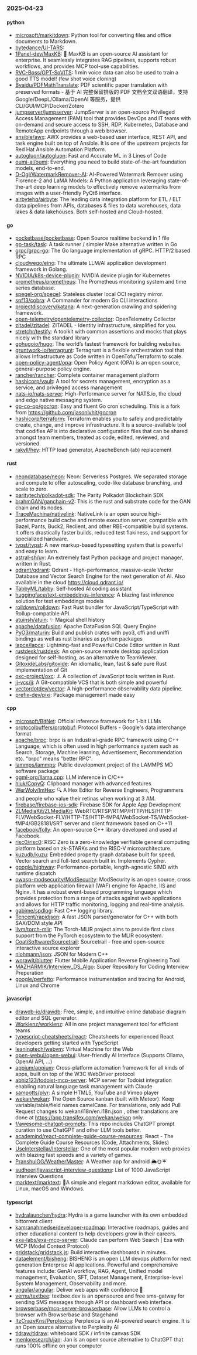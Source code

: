 ### 2025-04-23

#### python
* [microsoft/markitdown](https://github.com/microsoft/markitdown): Python tool for converting files and office documents to Markdown.
* [bytedance/UI-TARS](https://github.com/bytedance/UI-TARS): 
* [1Panel-dev/MaxKB](https://github.com/1Panel-dev/MaxKB): 💬 MaxKB is an open-source AI assistant for enterprise. It seamlessly integrates RAG pipelines, supports robust workflows, and provides MCP tool-use capabilities.
* [RVC-Boss/GPT-SoVITS](https://github.com/RVC-Boss/GPT-SoVITS): 1 min voice data can also be used to train a good TTS model! (few shot voice cloning)
* [Byaidu/PDFMathTranslate](https://github.com/Byaidu/PDFMathTranslate): PDF scientific paper translation with preserved formats - 基于 AI 完整保留排版的 PDF 文档全文双语翻译，支持 Google/DeepL/Ollama/OpenAI 等服务，提供 CLI/GUI/MCP/Docker/Zotero
* [jumpserver/jumpserver](https://github.com/jumpserver/jumpserver): JumpServer is an open-source Privileged Access Management (PAM) tool that provides DevOps and IT teams with on-demand and secure access to SSH, RDP, Kubernetes, Database and RemoteApp endpoints through a web browser.
* [ansible/awx](https://github.com/ansible/awx): AWX provides a web-based user interface, REST API, and task engine built on top of Ansible. It is one of the upstream projects for Red Hat Ansible Automation Platform.
* [autogluon/autogluon](https://github.com/autogluon/autogluon): Fast and Accurate ML in 3 Lines of Code
* [oumi-ai/oumi](https://github.com/oumi-ai/oumi): Everything you need to build state-of-the-art foundation models, end-to-end.
* [D-Ogi/WatermarkRemover-AI](https://github.com/D-Ogi/WatermarkRemover-AI): AI-Powered Watermark Remover using Florence-2 and LaMA Models: A Python application leveraging state-of-the-art deep learning models to effectively remove watermarks from images with a user-friendly PyQt6 interface.
* [airbytehq/airbyte](https://github.com/airbytehq/airbyte): The leading data integration platform for ETL / ELT data pipelines from APIs, databases & files to data warehouses, data lakes & data lakehouses. Both self-hosted and Cloud-hosted.

#### go
* [pocketbase/pocketbase](https://github.com/pocketbase/pocketbase): Open Source realtime backend in 1 file
* [go-task/task](https://github.com/go-task/task): A task runner / simpler Make alternative written in Go
* [grpc/grpc-go](https://github.com/grpc/grpc-go): The Go language implementation of gRPC. HTTP/2 based RPC
* [cloudwego/eino](https://github.com/cloudwego/eino): The ultimate LLM/AI application development framework in Golang.
* [NVIDIA/k8s-device-plugin](https://github.com/NVIDIA/k8s-device-plugin): NVIDIA device plugin for Kubernetes
* [prometheus/prometheus](https://github.com/prometheus/prometheus): The Prometheus monitoring system and time series database.
* [spegel-org/spegel](https://github.com/spegel-org/spegel): Stateless cluster local OCI registry mirror.
* [spf13/cobra](https://github.com/spf13/cobra): A Commander for modern Go CLI interactions
* [projectdiscovery/katana](https://github.com/projectdiscovery/katana): A next-generation crawling and spidering framework.
* [open-telemetry/opentelemetry-collector](https://github.com/open-telemetry/opentelemetry-collector): OpenTelemetry Collector
* [zitadel/zitadel](https://github.com/zitadel/zitadel): ZITADEL - Identity infrastructure, simplified for you.
* [stretchr/testify](https://github.com/stretchr/testify): A toolkit with common assertions and mocks that plays nicely with the standard library
* [gohugoio/hugo](https://github.com/gohugoio/hugo): The world’s fastest framework for building websites.
* [gruntwork-io/terragrunt](https://github.com/gruntwork-io/terragrunt): Terragrunt is a flexible orchestration tool that allows Infrastructure as Code written in OpenTofu/Terraform to scale.
* [open-policy-agent/opa](https://github.com/open-policy-agent/opa): Open Policy Agent (OPA) is an open source, general-purpose policy engine.
* [rancher/rancher](https://github.com/rancher/rancher): Complete container management platform
* [hashicorp/vault](https://github.com/hashicorp/vault): A tool for secrets management, encryption as a service, and privileged access management
* [nats-io/nats-server](https://github.com/nats-io/nats-server): High-Performance server for NATS.io, the cloud and edge native messaging system.
* [go-co-op/gocron](https://github.com/go-co-op/gocron): Easy and fluent Go cron scheduling. This is a fork from https://github.com/jasonlvhit/gocron
* [hashicorp/terraform](https://github.com/hashicorp/terraform): Terraform enables you to safely and predictably create, change, and improve infrastructure. It is a source-available tool that codifies APIs into declarative configuration files that can be shared amongst team members, treated as code, edited, reviewed, and versioned.
* [rakyll/hey](https://github.com/rakyll/hey): HTTP load generator, ApacheBench (ab) replacement

#### rust
* [neondatabase/neon](https://github.com/neondatabase/neon): Neon: Serverless Postgres. We separated storage and compute to offer autoscaling, code-like database branching, and scale to zero.
* [paritytech/polkadot-sdk](https://github.com/paritytech/polkadot-sdk): The Parity Polkadot Blockchain SDK
* [brahmGAN/ganchain-v2](https://github.com/brahmGAN/ganchain-v2): This is the rust and substrate code for the GAN chain and its nodes.
* [TraceMachina/nativelink](https://github.com/TraceMachina/nativelink): NativeLink is an open source high-performance build cache and remote execution server, compatible with Bazel, Pants, Buck2, Reclient, and other RBE-compatible build systems. It offers drastically faster builds, reduced test flakiness, and support for specialized hardware.
* [typst/typst](https://github.com/typst/typst): A new markup-based typesetting system that is powerful and easy to learn.
* [astral-sh/uv](https://github.com/astral-sh/uv): An extremely fast Python package and project manager, written in Rust.
* [qdrant/qdrant](https://github.com/qdrant/qdrant): Qdrant - High-performance, massive-scale Vector Database and Vector Search Engine for the next generation of AI. Also available in the cloud https://cloud.qdrant.io/
* [TabbyML/tabby](https://github.com/TabbyML/tabby): Self-hosted AI coding assistant
* [huggingface/text-embeddings-inference](https://github.com/huggingface/text-embeddings-inference): A blazing fast inference solution for text embeddings models
* [rolldown/rolldown](https://github.com/rolldown/rolldown): Fast Rust bundler for JavaScript/TypeScript with Rollup-compatible API.
* [atuinsh/atuin](https://github.com/atuinsh/atuin): ✨ Magical shell history
* [apache/datafusion](https://github.com/apache/datafusion): Apache DataFusion SQL Query Engine
* [PyO3/maturin](https://github.com/PyO3/maturin): Build and publish crates with pyo3, cffi and uniffi bindings as well as rust binaries as python packages
* [lapce/lapce](https://github.com/lapce/lapce): Lightning-fast and Powerful Code Editor written in Rust
* [rustdesk/rustdesk](https://github.com/rustdesk/rustdesk): An open-source remote desktop application designed for self-hosting, as an alternative to TeamViewer.
* [GitoxideLabs/gitoxide](https://github.com/GitoxideLabs/gitoxide): An idiomatic, lean, fast & safe pure Rust implementation of Git
* [oxc-project/oxc](https://github.com/oxc-project/oxc): ⚓ A collection of JavaScript tools written in Rust.
* [jj-vcs/jj](https://github.com/jj-vcs/jj): A Git-compatible VCS that is both simple and powerful
* [vectordotdev/vector](https://github.com/vectordotdev/vector): A high-performance observability data pipeline.
* [prefix-dev/pixi](https://github.com/prefix-dev/pixi): Package management made easy

#### cpp
* [microsoft/BitNet](https://github.com/microsoft/BitNet): Official inference framework for 1-bit LLMs
* [protocolbuffers/protobuf](https://github.com/protocolbuffers/protobuf): Protocol Buffers - Google's data interchange format
* [apache/brpc](https://github.com/apache/brpc): brpc is an Industrial-grade RPC framework using C++ Language, which is often used in high performance system such as Search, Storage, Machine learning, Advertisement, Recommendation etc. "brpc" means "better RPC".
* [lammps/lammps](https://github.com/lammps/lammps): Public development project of the LAMMPS MD software package
* [ggml-org/llama.cpp](https://github.com/ggml-org/llama.cpp): LLM inference in C/C++
* [hluk/CopyQ](https://github.com/hluk/CopyQ): Clipboard manager with advanced features
* [WerWolv/ImHex](https://github.com/WerWolv/ImHex): 🔍 A Hex Editor for Reverse Engineers, Programmers and people who value their retinas when working at 3 AM.
* [firebase/firebase-ios-sdk](https://github.com/firebase/firebase-ios-sdk): Firebase SDK for Apple App Development
* [ZLMediaKit/ZLMediaKit](https://github.com/ZLMediaKit/ZLMediaKit): WebRTC/RTSP/RTMP/HTTP/HLS/HTTP-FLV/WebSocket-FLV/HTTP-TS/HTTP-fMP4/WebSocket-TS/WebSocket-fMP4/GB28181/SRT server and client framework based on C++11
* [facebook/folly](https://github.com/facebook/folly): An open-source C++ library developed and used at Facebook.
* [risc0/risc0](https://github.com/risc0/risc0): RISC Zero is a zero-knowledge verifiable general computing platform based on zk-STARKs and the RISC-V microarchitecture.
* [kuzudb/kuzu](https://github.com/kuzudb/kuzu): Embedded property graph database built for speed. Vector search and full-text search built in. Implements Cypher.
* [google/highway](https://github.com/google/highway): Performance-portable, length-agnostic SIMD with runtime dispatch
* [owasp-modsecurity/ModSecurity](https://github.com/owasp-modsecurity/ModSecurity): ModSecurity is an open source, cross platform web application firewall (WAF) engine for Apache, IIS and Nginx. It has a robust event-based programming language which provides protection from a range of attacks against web applications and allows for HTTP traffic monitoring, logging and real-time analysis.
* [gabime/spdlog](https://github.com/gabime/spdlog): Fast C++ logging library.
* [Tencent/rapidjson](https://github.com/Tencent/rapidjson): A fast JSON parser/generator for C++ with both SAX/DOM style API
* [llvm/torch-mlir](https://github.com/llvm/torch-mlir): The Torch-MLIR project aims to provide first class support from the PyTorch ecosystem to the MLIR ecosystem.
* [CoatiSoftware/Sourcetrail](https://github.com/CoatiSoftware/Sourcetrail): Sourcetrail - free and open-source interactive source explorer
* [nlohmann/json](https://github.com/nlohmann/json): JSON for Modern C++
* [worawit/blutter](https://github.com/worawit/blutter): Flutter Mobile Application Reverse Engineering Tool
* [MAZHARMIK/Interview_DS_Algo](https://github.com/MAZHARMIK/Interview_DS_Algo): Super Repository for Coding Interview Preperation
* [google/perfetto](https://github.com/google/perfetto): Performance instrumentation and tracing for Android, Linux and Chrome

#### javascript
* [drawdb-io/drawdb](https://github.com/drawdb-io/drawdb): Free, simple, and intuitive online database diagram editor and SQL generator.
* [Worklenz/worklenz](https://github.com/Worklenz/worklenz): All in one project management tool for efficient teams
* [typescript-cheatsheets/react](https://github.com/typescript-cheatsheets/react): Cheatsheets for experienced React developers getting started with TypeScript
* [leaningtech/webvm](https://github.com/leaningtech/webvm): Virtual Machine for the Web
* [open-webui/open-webui](https://github.com/open-webui/open-webui): User-friendly AI Interface (Supports Ollama, OpenAI API, ...)
* [appium/appium](https://github.com/appium/appium): Cross-platform automation framework for all kinds of apps, built on top of the W3C WebDriver protocol
* [abhiz123/todoist-mcp-server](https://github.com/abhiz123/todoist-mcp-server): MCP server for Todoist integration enabling natural language task management with Claude
* [sampotts/plyr](https://github.com/sampotts/plyr): A simple HTML5, YouTube and Vimeo player
* [wekan/wekan](https://github.com/wekan/wekan): The Open Source kanban (built with Meteor). Keep variable/table/field names camelCase. For translations, only add Pull Request changes to wekan/i18n/en.i18n.json , other translations are done at https://app.transifex.com/wekan/wekan only.
* [f/awesome-chatgpt-prompts](https://github.com/f/awesome-chatgpt-prompts): This repo includes ChatGPT prompt curation to use ChatGPT and other LLM tools better.
* [academind/react-complete-guide-course-resources](https://github.com/academind/react-complete-guide-course-resources): React - The Complete Guide Course Resources (Code, Attachments, Slides)
* [UseInterstellar/Interstellar](https://github.com/UseInterstellar/Interstellar): One of the most popular modern web proxies with blazing fast speeds and a variety of games.
* [PranshulGG/WeatherMaster](https://github.com/PranshulGG/WeatherMaster): A Weather app for android 🌦🌞☔
* [sudheerj/javascript-interview-questions](https://github.com/sudheerj/javascript-interview-questions): List of 1000 JavaScript Interview Questions
* [marktext/marktext](https://github.com/marktext/marktext): 📝A simple and elegant markdown editor, available for Linux, macOS and Windows.

#### typescript
* [hydralauncher/hydra](https://github.com/hydralauncher/hydra): Hydra is a game launcher with its own embedded bittorrent client
* [kamranahmedse/developer-roadmap](https://github.com/kamranahmedse/developer-roadmap): Interactive roadmaps, guides and other educational content to help developers grow in their careers.
* [exa-labs/exa-mcp-server](https://github.com/exa-labs/exa-mcp-server): Claude can perform Web Search | Exa with MCP (Model Context Protocol)
* [gridstack/gridstack.js](https://github.com/gridstack/gridstack.js): Build interactive dashboards in minutes.
* [dataelement/bisheng](https://github.com/dataelement/bisheng): BISHENG is an open LLM devops platform for next generation Enterprise AI applications. Powerful and comprehensive features include: GenAI workflow, RAG, Agent, Unified model management, Evaluation, SFT, Dataset Management, Enterprise-level System Management, Observability and more.
* [angular/angular](https://github.com/angular/angular): Deliver web apps with confidence 🚀
* [vernu/textbee](https://github.com/vernu/textbee): textbee.dev is an opensource and free sms-gatway for sending SMS messages through API or dashboard web interface.
* [browserbase/mcp-server-browserbase](https://github.com/browserbase/mcp-server-browserbase): Allow LLMs to control a browser with Browserbase and Stagehand
* [ItzCrazyKns/Perplexica](https://github.com/ItzCrazyKns/Perplexica): Perplexica is an AI-powered search engine. It is an Open source alternative to Perplexity AI
* [tldraw/tldraw](https://github.com/tldraw/tldraw): whiteboard SDK / infinite canvas SDK
* [menloresearch/jan](https://github.com/menloresearch/jan): Jan is an open source alternative to ChatGPT that runs 100% offline on your computer
